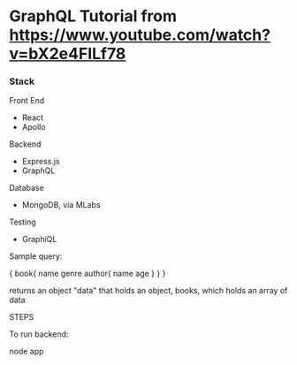 # GraphQL Tutorial from https://www.youtube.com/watch?v=bX2e4FILf78

### Stack

Front End
- React
- Apollo

Backend
- Express.js
- GraphQL

Database
- MongoDB, via MLabs

Testing
- GraphiQL

Sample query:

{
    book{
        name
        genre
        author{
            name
            age
        }
    }
}

returns an object "data" that holds an object, books, which holds an array of data 

STEPS

To run backend:

node app

